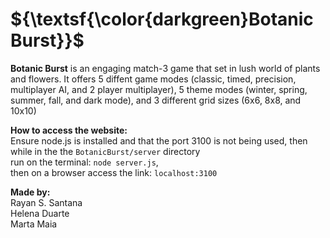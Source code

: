 <h1>${\textsf{\color{darkgreen}Botanic Burst}}$</h1>  

<strong>Botanic Burst</strong> is an engaging match-3 game that set in lush world of plants and flowers.
It offers 5 diffent game modes (classic, timed, precision, multiplayer AI, and 2 player multiplayer), 
5 theme modes (winter, spring, summer, fall, and dark mode), and 3 different grid sizes (6x6, 8x8, and 10x10)

<strong>How to access the website:</strong><br>
Ensure node.js is installed and that the port 3100 is not being used, 
then while in the the `BotanicBurst/server` directory<br>
run on the terminal: `node server.js`,<br>
then on a browser access the link: `localhost:3100`

<strong>Made by:</strong><br>
Rayan S. Santana<br> 
Helena Duarte<br>
Marta Maia
